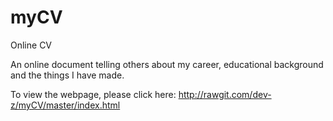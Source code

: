 # myCV
Online CV

An online document telling others about my career, educational background and the things I have made.

To view the webpage, please click here:
http://rawgit.com/dev-z/myCV/master/index.html

